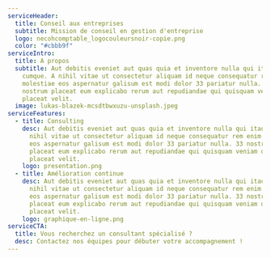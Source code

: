 ```yaml
---
serviceHeader:
  title: Conseil aux entreprises
  subtitle: Mission de conseil en gestion d'entreprise
  logo: necohcomptable_logocouleursnoir-copie.png
  color: "#cbbb9f"
serviceIntro:
  title: A propos
  subtitle: Aut debitis eveniet aut quas quia et inventore nulla qui itaque
    cumque. A nihil vitae ut consectetur aliquam id neque consequatur rem enim
    molestiae eos aspernatur galisum est modi dolor 33 pariatur nulla. 33
    nostrum placeat eum explicabo rerum aut repudiandae qui quisquam veniam qui
    placeat velit.
  image: lukas-blazek-mcsdtbwxuzu-unsplash.jpeg
serviceFeatures:
  - title: Consulting
    desc: Aut debitis eveniet aut quas quia et inventore nulla qui itaque cumque. A
      nihil vitae ut consectetur aliquam id neque consequatur rem enim molestiae
      eos aspernatur galisum est modi dolor 33 pariatur nulla. 33 nostrum
      placeat eum explicabo rerum aut repudiandae qui quisquam veniam qui
      placeat velit.
    logo: presentation.png
  - title: Amélioration continue
    desc: Aut debitis eveniet aut quas quia et inventore nulla qui itaque cumque. A
      nihil vitae ut consectetur aliquam id neque consequatur rem enim molestiae
      eos aspernatur galisum est modi dolor 33 pariatur nulla. 33 nostrum
      placeat eum explicabo rerum aut repudiandae qui quisquam veniam qui
      placeat velit.
    logo: graphique-en-ligne.png
serviceCTA:
  title: Vous recherchez un consultant spécialisé ?
  desc: Contactez nos équipes pour débuter votre accompagnement !
---
```


